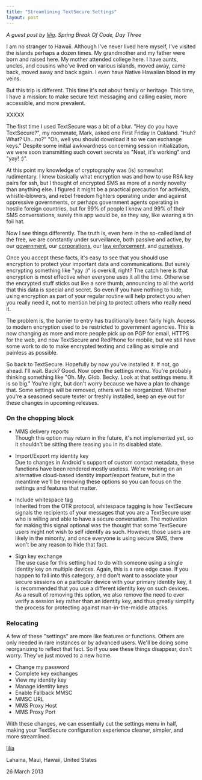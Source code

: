 ```yaml
---
title: "Streamlining TextSecure Settings"
layout: post
---
```


*A guest post by [lilia](https://twitter.com/liliakai). Spring Break Of Code, Day Three*

I am no stranger to Hawaii. Although I've never lived here myself, I've visited
the islands perhaps a dozen times. My grandmother and my father were born and
raised here. My mother attended college here. I have aunts, uncles, and cousins
who've lived on various islands, moved away, came back, moved away and back
again. I even have Native Hawaiian blood in my veins.

But this trip is different. This time it's not about family or heritage. This
time, I have a mission: to make secure text messaging and calling easier, more
accessible, and more prevalent.

XXXXX

The first time I used TextSecure was a bit of a blur. "Hey do you have
TextSecure?", my roommate, Mark, asked one First Friday in Oakland. "Huh? What?
Uh...no?" "Oh, well you should download it so we can exchange keys." Despite
some initial awkwardness concerning session initialization, we were soon
transmitting such covert secrets as "Neat, it's working" and "yay! :)".

At this point my knowledge of cryptography was (is) somewhat rudimentary. I
knew basically what encryption was and how to use RSA key pairs for ssh, but I
thought of encrypted SMS as more of a nerdy novelty than anything else. I
figured it might be a practical precaution for activists, whistle-blowers, and
rebel freedom fighters operating under and against oppressive governments, or
perhaps government agents operating in hostile foreign countries, but for 99% of
people I knew and 99% of their SMS conversations, surely this app would be, as
they say, like wearing a tin foil hat.

Now I see things differently. The truth is, even here in the so-called land of
the free, we are constantly under surveillance, both passive and active, by our
[government](http://www.aclu.org/spy-files), our
[corporations](https://www.eff.org/nsa/hepting), our
[law enforcement](http://www.npr.org/2013/02/22/172696814/as-police-drones-take-off-washington-state-pushes-back),
and [ourselves](http://www.huffingtonpost.com/steven-kurlander/domestic-surveillance-spy_b_2866085.html).

Once you accept these facts, it's easy to see that you should use encryption to
protect your important data and communications. But surely encrypting something
like "yay :)" is overkill, right? The catch here is that encryption is most
effective when everyone uses it all the time. Otherwise the encrypted stuff
sticks out like a sore thumb, announcing to all the world that this data is
special and secret. So even if you have nothing to hide, using encryption as
part of your regular routine will help protect you when you really need it, not
to mention helping to protect others who really need it.

The problem is, the barrier to entry has traditionally been fairly high. Access
to modern encryption used to be restricted to government agencies. This is now
changing as more and more people pick up on PGP for email, HTTPS for the web,
and now TextSecure and RedPhone for mobile, but we still have some work to do
to make encrypted texting and calling as simple and painless as possible.

So back to TextSecure. Hopefully by now you've installed it. If not, go ahead.
I'll wait. Back? Good. Now open the settings menu. You're probably thinking
something like "Oh. My. Glob. Becky. Look at that settings menu. It is so big."
You're right, but don't worry because we have a plan to change that. Some
settings will be removed, others will be reorganized. Whether you're a seasoned
secure texter or freshly installed, keep an eye out for these changes in
upcoming releases.

### On the chopping block

* MMS delivery reports  
Though this option may return in the future, it's not implemented yet, so it
shouldn't be sitting there teasing you in its disabled state.

* Import/Export my identity key  
Due to changes in Android's support of custom contact metadata, these functions
have been rendered mostly useless. We're working on an alternative cloud-based
identity import/export feature, but in the meantime we'll be removing these
options so you can focus on the settings and features that matter.

* Include whitespace tag  
Inherited from the OTR protocol, whitespace tagging is how TextSecure signals
the recipients of your messages that you are a TextSecure user who is willing
and able to have a secure conversation. The motivation for making this signal
optional was the thought that some TextSecure users might not wish to self
identify as such. However, those users are likely in the minority, and once
everyone is using secure SMS, there won't be any reason to hide that fact.

* Sign key exchange  
The use case for this setting had to do with someone using a single identity
key on multiple devices. Again, this is a rare edge case. If you happen to fall
into this category, and don't want to associate your secure sessions on a
particular device with your primary identity key, it is recommended that you
use a different identity key on such devices. As a result of removing this
option, we also remove the need to ever verify a session key rather than an
identity key, and thus greatly simplify the process for protecting against
man-in-the-middle attacks.

### Relocating

A few of these "settings" are more like features or functions. Others are only
needed in rare instances or by advanced users. We'll be doing some reorganizing
to reflect that fact. So if you see these things disappear, don't worry.
They've just moved to a new home.

* Change my password
* Complete key exchanges
* View my identity key
* Manage identity keys
* Enable Fallback MMSC
* MMSC URL
* MMS Proxy Host
* MMS Proxy Port

With these changes, we can essentially cut the settings menu in half, making
your TextSecure configuration experience cleaner, simpler, and more
streamlined.

[lilia](https://twitter.com/liliakai)

Lahaina, Maui, Hawaii, United States

26 March 2013
